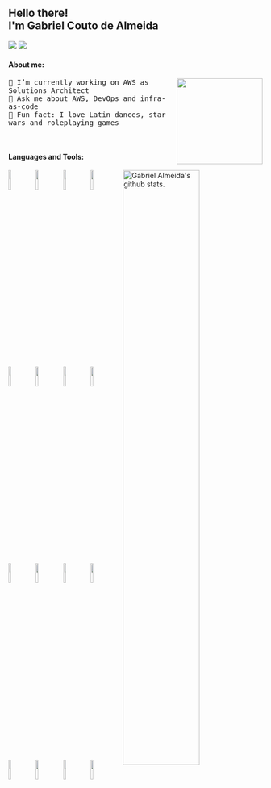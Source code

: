 <h2 >
Hello there! <br /> I'm Gabriel Couto de Almeida
</h2>
<p >
    <a href="mailto:gcouto92@gmail.com" style="text-decoration: none">
        <img src="https://img.shields.io/badge/e‑mail-D14836.svg?style=for-the-badge&logo=GMail&logoColor=white" />
    </a>
    <a href="https://www.linkedin.com/in/gabrielcalmeida" style="text-decoration: none">
        <img src="https://img.shields.io/badge/linkedin-0077B5.svg?style=for-the-badge&logo=linkedin&logoColor=white" />
    </a>
</p>

#### About me:

<img src="https://media.giphy.com/media/LmNwrBhejkK9EFP504/giphy.gif" align="right" height="170" />

<p align="left">
    <samp>
        💼 I’m currently working on AWS as Solutions Architect <br />
        💬 Ask me about AWS, DevOps and infra-as-code <br />
        🎨 Fun fact: I love Latin dances, star wars and roleplaying games<br />
    </samp>
</p>

<br />
  
#### Languages and Tools:

<span>
    <img align="right" width="55%" alt="Gabriel Almeida's github stats." src="https://github-readme-stats.vercel.app/api?username=gabrielcalmeida&show_icons=true&theme=dracula&count_private=true" />
</span>
  
<span>
    <img width="10%" src="https://www.vectorlogo.zone/logos/python/python-ar21.svg">
    <img width="10%" src="https://www.vectorlogo.zone/logos/javascript/javascript-ar21.svg">
    <img width="10%" src="https://www.vectorlogo.zone/logos/w3_html5/w3_html5-ar21.svg">
    <img width="10%" src="https://www.vectorlogo.zone/logos/netlifyapp_watercss/netlifyapp_watercss-ar21.svg">
    <img width="10%" src="https://www.vectorlogo.zone/logos/terraformio/terraformio-ar21.svg">
    <img width="10%" src="https://www.vectorlogo.zone/logos/packerio/packerio-ar21.svg">
    <img width="10%" src="https://www.vectorlogo.zone/logos/ansible/ansible-ar21.svg">
    <img width="10%" src="https://www.vectorlogo.zone/logos/puppet/puppet-ar21.svg">
    <img width="10%" src="https://www.vectorlogo.zone/logos/amazon_aws/amazon_aws-ar21.svg">
    <img width="10%" src="https://www.vectorlogo.zone/logos/heroku/heroku-ar21.svg">
    <img width="10%" src="https://www.vectorlogo.zone/logos/kubernetes/kubernetes-ar21.svg">
    <img width="10%" src="https://www.vectorlogo.zone/logos/apache_mesos/apache_mesos-ar21.svg">
    <img width="10%" src="https://cdn.worldvectorlogo.com/logos/new-relic-wordmark.svg">
    <img width="10%" src="https://cdn.worldvectorlogo.com/logos/docker-3.svg">
    <img width="10%" src="https://cdn.worldvectorlogo.com/logos/jenkins.svg">
    <img width="10%" src="https://cdn.worldvectorlogo.com/logos/zabbix-1.svg">
    <br />
</span>

<br />
